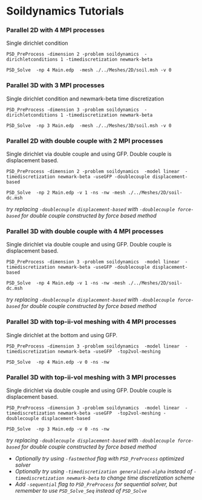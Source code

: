 #  Soildynamics Tutorials  #



### Parallel  2D with 4 MPI processes   ###

Single dirichlet condition

```
PSD_PreProcess -dimension 2 -problem soildynamics  -dirichletconditions 1 -timediscretization newmark-beta
```

```
PSD_Solve  -np 4 Main.edp  -mesh ./../Meshes/2D/soil.msh -v 0
```





### Parallel  3D with 3 MPI processes  ###

Single dirichlet condition and newmark-beta time discretization

```
PSD_PreProcess -dimension 3 -problem soildynamics  -dirichletconditions 1 -timediscretization newmark-beta
```

```
PSD_Solve  -np 3 Main.edp  -mesh ./../Meshes/3D/soil.msh -v 0
```







### Parallel  2D with double couple with 2 MPI processes   ###

Single dirichlet via double couple and using GFP. Double couple is displacement based. 

```
PSD_PreProcess -dimension 2 -problem soildynamics  -model linear  -timediscretization newmark-beta -useGFP -doublecouple displacement-based
```

```
PSD_Solve  -np 2 Main.edp -v 1 -ns -nw -mesh ./../Meshes/2D/soil-dc.msh
```

*try replacing `-doublecouple displacement-based` with `-doublecouple force-based`  for double couple constructed by force based method*





### Parallel  3D with double couple with 4 MPI processes   ###

Single dirichlet via double couple and using GFP. Double couple is displacement based. 

```
PSD_PreProcess -dimension 3 -problem soildynamics  -model linear  -timediscretization newmark-beta -useGFP -doublecouple displacement-based
```

```
PSD_Solve  -np 4 Main.edp -v 1 -ns -nw -mesh ./../Meshes/2D/soil-dc.msh
```

*try replacing `-doublecouple displacement-based` with `-doublecouple force-based`  for double couple constructed by force based method*





### Parallel  3D with top-ii-vol meshing with 4 MPI processes   ###

Single dirichlet at the bottom and using GFP.

```
PSD_PreProcess -dimension 3 -problem soildynamics  -model linear  -timediscretization newmark-beta -useGFP  -top2vol-meshing
```

```
PSD_Solve  -np 4 Main.edp -v 0 -ns -nw 
```





### Parallel  3D with top-ii-vol meshing with 3 MPI processes   ###

Single dirichlet via double couple and using GFP. Double couple is displacement based. 

```
PSD_PreProcess -dimension 3 -problem soildynamics  -model linear  -timediscretization newmark-beta -useGFP  -top2vol-meshing -doublecouple displacement-based
```

```
PSD_Solve  -np 3 Main.edp -v 0 -ns -nw 
```

*try replacing `-doublecouple displacement-based` with `-doublecouple force-based`  for double couple constructed by force based method*



- *Optionally try using `-fastmethod` flag with `PSD_PreProcess`  optimized solver*
- *Optionally try using `-timediscretization generalized-alpha` instead of `-timediscretization newmark-beta` to change time discretization scheme*
- *Add `-sequential` flag to `PSD_PreProcess`  for sequential solver, but remember to use `PSD_Solve_Seq` instead of `PSD_Solve`*